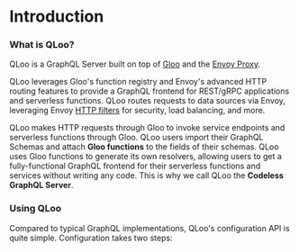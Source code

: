 # Introduction

### What is QLoo?

QLoo is a GraphQL Server built on top of [Gloo](https://github.com/solo-io/gloo) and the [Envoy Proxy](https://envoyproxy.io).

QLoo leverages Gloo's function registry and Envoy's advanced HTTP routing features to provide a GraphQL frontend
for REST/gRPC applications and serverless functions. QLoo routes requests to data sources via Envoy, leveraging 
Envoy [HTTP filters](https://www.envoyproxy.io/docs/envoy/latest/api-v2/config/filter/filter.html?highlight=http%20filter) 
for security, load balancing, and more.

QLoo makes HTTP requests through Gloo to invoke service endpoints and serverless functions through Gloo. QLoo users
import their GraphQL Schemas and attach **Gloo functions** to the fields of their schemas. QLoo uses Gloo functions to generate
its own resolvers, allowing users to get a fully-functional GraphQL frontend for their serverless functions and services 
without writing any code. This is why we call QLoo the **Codeless GraphQL Server**.


### Using QLoo

Compared to typical GraphQL implementations, QLoo's configuration API is quite simple. Configuration takes two steps:

